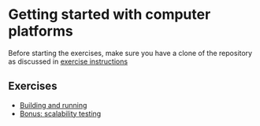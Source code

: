 # Getting started with computer platforms

Before starting the exercises, make sure you have a clone of the repository as
discussed in [exercise instructions](../exercise-instructions.md) 

## Exercises

- [Building and running](building-running)
- [Bonus: scalability testing](scalability-test)
